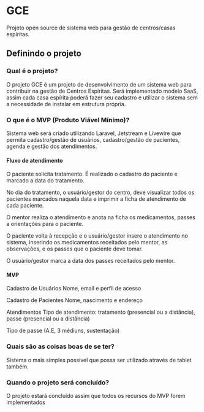 # GCE
Projeto open source de sistema web para gestão de centros/casas espíritas.

## Definindo o projeto
### Qual é o projeto?
O projeto GCE é um projeto de desenvolvimento de um sistema web para contribuir na gestão de Centros Espíritas. Será implementado modelo SaaS, assim cada casa espírita poderá fazer seu cadastro e utilizar o sistema sem a necessidade de instalar em estrutura própria.

### O que é o MVP (Produto Viável Mínimo)?
Sistema web será criado utilizando Laravel, Jetstream e Livewire que permita cadastro/gestão de usuários, cadastro/gestão de pacientes, agenda e gestão dos atendimentos.

#### Fluxo de atendimento
O paciente solicita tratamento. É realizado o cadastro do paciente e marcado a data do tratamento.

No dia do tratamento, o usuário/gestor do centro, deve visualizar todos os pacientes marcados naquela data e imprimir a ficha de atendimento de cada paciente.

O mentor realiza o atendimento e anota na ficha os medicamentos, passes a orientações para o paciente.

O paciente volta à recepção e o usuário/gestor insere o atendimento no sistema, inserindo os medicamentos receitados pelo mentor, as observações, e os passes que o paciente deve tomar.

O usuário/gestor marca a data dos passes receitados pelo mentor.

#### MVP
Cadastro de Usuários
Nome, email e perfil de acesso

Cadastro de Pacientes
Nome, nascimento e endereço

Atendimentos
Tipo de atendimento: tratamento (presencial ou a distância), passe (presencial ou a distância)

Tipo de passe (A.E, 3 médiuns, sustentação)


### Quais são as coisas boas de se ter?
Sistema o mais simples possível que possa ser utilizado através de tablet também.

### Quando o projeto será concluído?
O projeto estará concluído assim que todos os recursos do MVP forem implementados

